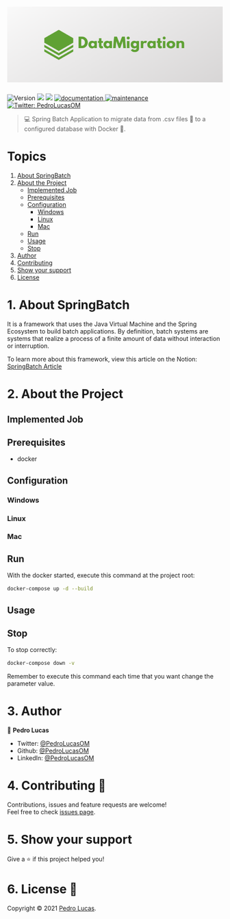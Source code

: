 <h1 align="center" width="100vw">
  <img alt="Logo: ConditionalSpringBatch" src="https://github.com/PedroLucasOM/DataMigration/blob/master/logo.png" />
</h1>
<p>
  <img alt="Version" src="https://img.shields.io/badge/version-1.0.0-green.svg?cacheSeconds=2592000" />
  <img src="https://img.shields.io/badge/java-11-green.svg" />
  <img src="https://img.shields.io/badge/spring-2.4.5-green.svg" />
  <a href="https://github.com/PedroLucasOM/DataMigration#readme" target="_blank">
    <img alt="documentation" src="https://img.shields.io/badge/documentation-yes-green.svg" />
  </a>
  <a href="https://github.com/PedroLucasOM/DataMigration/graphs/commit-activity" target="_blank">
    <img alt="maintenance" src="https://img.shields.io/badge/maintained-yes-green.svg" />
  </a>
  <a href="https://twitter.com/PedroLucasOM" target="_blank">
    <img alt="Twitter: PedroLucasOM" src="https://img.shields.io/twitter/follow/PedroLucasOM.svg?style=social" />
  </a>
</p>

> :computer: Spring Batch Application to migrate data from .csv files :bookmark_tabs: to a configured database with Docker :whale:.

# Topics

1. [About SpringBatch](https://github.com/PedroLucasOM/ConditionalSpringBatch#1-about-springbatch)
2. [About the Project](https://github.com/PedroLucasOM/ConditionalSpringBatch#2-about-the-project)
    - [Implemented Job](https://github.com/PedroLucasOM/ConditionalSpringBatch#implemented-job)
    - [Prerequisites](https://github.com/PedroLucasOM/ConditionalSpringBatch#prerequisites)
    - [Configuration](https://github.com/PedroLucasOM/ConditionalSpringBatch#configuration)
      - [Windows](https://github.com/PedroLucasOM/ConditionalSpringBatch#windows)
      - [Linux](https://github.com/PedroLucasOM/ConditionalSpringBatch#linux)
      - [Mac](https://github.com/PedroLucasOM/ConditionalSpringBatch#mac)
    - [Run](https://github.com/PedroLucasOM/ConditionalSpringBatch#run)
    - [Usage](https://github.com/PedroLucasOM/ConditionalSpringBatch#usage)
    - [Stop](https://github.com/PedroLucasOM/ConditionalSpringBatch#stop)
3. [Author](https://github.com/PedroLucasOM/ConditionalSpringBatch#3-author)
4. [Contributing](https://github.com/PedroLucasOM/ConditionalSpringBatch#4-contributing-)
5. [Show your support](https://github.com/PedroLucasOM/ConditionalSpringBatch#5-show-your-support)
6. [License](https://github.com/PedroLucasOM/ConditionalSpringBatch#6-license-)


# 1. About SpringBatch

It is a framework that uses the Java Virtual Machine and the Spring Ecosystem to build batch applications. By definition, batch systems are systems that realize a process of a finite amount of data without interaction or interruption.

To learn more about this framework, view this article on the Notion:
[SpringBatch Article](https://www.notion.so/Spring-Batch-4cc5c3c22b9b49c58f6c4e23097c3c9a)

# 2. About the Project

## Implemented Job



## Prerequisites

- docker

## Configuration


### Windows



### Linux



### Mac



## Run

With the docker started, execute this command at the project root:

```sh
docker-compose up -d --build
```

## Usage



## Stop

To stop correctly:

```sh
docker-compose down -v
```

Remember to execute this command each time that you want change the parameter value.

# 3. Author

👤 **Pedro Lucas**

* Twitter: [@PedroLucasOM](https://twitter.com/PedroLucasOM)
* Github: [@PedroLucasOM](https://github.com/PedroLucasOM)
* LinkedIn: [@PedroLucasOM](https://linkedin.com/in/PedroLucasOM)

# 4. Contributing 🤝

Contributions, issues and feature requests are welcome!<br />Feel free to check [issues page](https://github.com/PedroLucasOM/DataMigration/issues).

# 5. Show your support

Give a :star: if this project helped you!

# 6. License 📝

Copyright © 2021 [Pedro Lucas](https://github.com/PedroLucasOM). <br />
